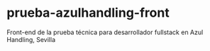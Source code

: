 # prueba-azulhandling-front
Front-end de la prueba técnica para desarrollador fullstack en Azul Handling, Sevilla
